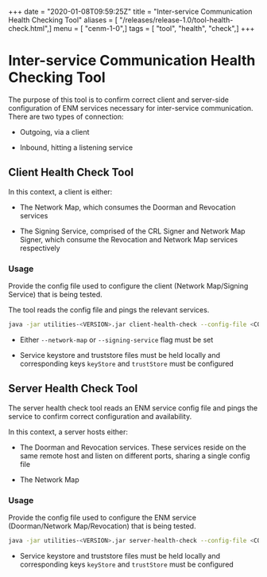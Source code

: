 +++
date = "2020-01-08T09:59:25Z"
title = "Inter-service Communication Health Checking Tool"
aliases = [ "/releases/release-1.0/tool-health-check.html",]
menu = [ "cenm-1-0",]
tags = [ "tool", "health", "check",]
+++


# Inter-service Communication Health Checking Tool

The purpose of this tool is to confirm correct client and server-side configuration of ENM services necessary for
            inter-service communication. There are two types of connection:


* Outgoing, via a client


* Inbound, hitting a listening service



## Client Health Check Tool

In this context, a client is either:


* The Network Map, which consumes the Doorman and Revocation services


* The Signing Service, comprised of the CRL Signer and Network Map Signer, which consume the Revocation and Network Map services respectively



### Usage

Provide the config file used to configure the client (Network Map/Signing Service) that is being tested.

The tool reads the config file and pings the relevant services.

```bash
java -jar utilities-<VERSION>.jar client-health-check --config-file <CONFIG_FILE>
```

* Either `--network-map` or `--signing-service` flag must be set


* Service keystore and truststore files must be held locally and corresponding keys `keyStore` and `trustStore` must be configured



## Server Health Check Tool

The server health check tool reads an ENM service config file and pings the service to confirm correct configuration and availability.

In this context, a server hosts either:


* The Doorman and Revocation services. These services reside on the same remote host and listen on different ports, sharing a single config file


* The Network Map



### Usage

Provide the config file used to configure the ENM service (Doorman/Network Map/Revocation) that is being tested.

```bash
java -jar utilities-<VERSION>.jar server-health-check --config-file <CONFIG_FILE>
```

* Service keystore and truststore files must be held locally and corresponding keys `keyStore` and `trustStore` must be configured



